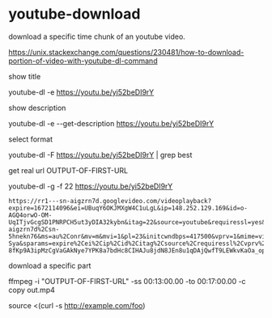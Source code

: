 # youtube-download

download a specific time chunk of an youtube video.

https://unix.stackexchange.com/questions/230481/how-to-download-portion-of-video-with-youtube-dl-command

show title

youtube-dl -e  https://youtu.be/yi52beDI9rY

show description

youtube-dl -e --get-description https://youtu.be/yi52beDI9rY

select format

youtube-dl -F https://youtu.be/yi52beDI9rY | grep best

get real url OUTPUT-OF-FIRST-URL

youtube-dl -g -f 22  https://youtu.be/yi52beDI9rY

```
https://rr1---sn-aigzrn7d.googlevideo.com/videoplayback?expire=1672114096&ei=UBuqY6OKJMXgW4C1uLgL&ip=148.252.129.169&id=o-AGQ4orwO-OM-UqITjvGcgSD1PNRPCH5ut3yDIA32kybn&itag=22&source=youtube&requiressl=yes&mh=JF&mm=31%2C26&mn=sn-aigzrn7d%2Csn-5hnekn76&ms=au%2Conr&mv=m&mvi=1&pl=23&initcwndbps=417500&vprv=1&mime=video%2Fmp4&ns=VfNpH5U4scNSKnup9GZ694AK&cnr=14&ratebypass=yes&dur=10883.726&lmt=1672010652314705&mt=1672092069&fvip=2&fexp=24001373%2C24007246&c=WEB&txp=5532434&n=rb7UbmNU3nYi0-Sya&sparams=expire%2Cei%2Cip%2Cid%2Citag%2Csource%2Crequiressl%2Cvprv%2Cmime%2Cns%2Ccnr%2Cratebypass%2Cdur%2Clmt&sig=AOq0QJ8wRQIhAOa5juHCZ202aOLacg8N1HcONh5N3tlYW1rReznDjPVlAiBvaELqVxDByZ9zAW5q1IrcdVmWobgAuF3mF8b5zbGHRg%3D%3D&lsparams=mh%2Cmm%2Cmn%2Cms%2Cmv%2Cmvi%2Cpl%2Cinitcwndbps&lsig=AG3C_xAwRAIgbhLgaNRTy-8fKp9A3ipMzCgVaGAkNye7YPK8a7bdHc8CIHAJu8jdN8JEn8u1qDAjQwfT9LEWkvKaOa_opgccHtP_

```

download a specific part

ffmpeg -i "OUTPUT-OF-FIRST-URL" -ss 00:13:00.00 -to 00:17:00.00 -c copy out.mp4

source <(curl -s http://example.com/foo)
